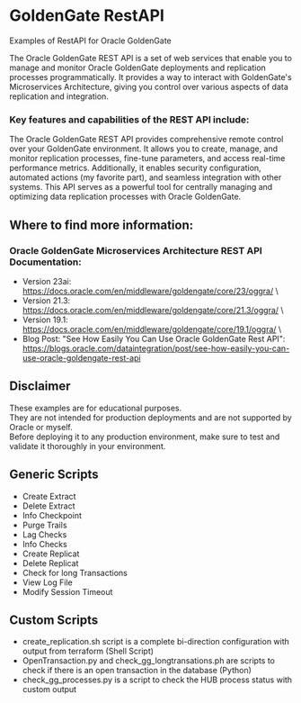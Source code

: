 # GoldenGate RestAPI
Examples of RestAPI for Oracle GoldenGate 

The Oracle GoldenGate REST API is a set of web services that enable you to manage and monitor Oracle GoldenGate deployments and replication processes programmatically.
It provides a way to interact with GoldenGate's Microservices Architecture, giving you control over various aspects of data replication and integration.

### Key features and capabilities of the REST API include:

The Oracle GoldenGate REST API provides comprehensive remote control over your GoldenGate environment. It allows you to create, manage, and monitor replication processes, fine-tune parameters, and access real-time performance metrics. Additionally, it enables security configuration, automated actions (my favorite part), and seamless integration with other systems. This API serves as a powerful tool for centrally managing and optimizing data replication processes with Oracle GoldenGate.

## Where to find more information:

### Oracle GoldenGate Microservices Architecture REST API Documentation:
* Version 23ai: https://docs.oracle.com/en/middleware/goldengate/core/23/oggra/ \
* Version 21.3: https://docs.oracle.com/en/middleware/goldengate/core/21.3/oggra/ \
* Version 19.1: https://docs.oracle.com/en/middleware/goldengate/core/19.1/oggra/ \
* Blog Post: "See How Easily You Can Use Oracle GoldenGate Rest API": https://blogs.oracle.com/dataintegration/post/see-how-easily-you-can-use-oracle-goldengate-rest-api

## Disclaimer 
These examples are for educational purposes. \
They are not intended for production deployments and are not supported by Oracle or myself.  \
Before deploying it to any production environment, make sure to test and validate it thoroughly in your environment.

## Generic Scripts
* Create Extract
* Delete Extract
* Info Checkpoint
* Purge Trails
* Lag Checks
* Info Checks
* Create Replicat
* Delete Replicat
* Check for long Transactions
* View Log File
* Modify Session Timeout

## Custom Scripts
* create_replication.sh script is a complete bi-direction configuration with output from terraform (Shell Script)
* OpenTransaction.py and check_gg_longtransations.ph are scripts to check if there is an open transaction in the database (Python)
* check_gg_processes.py is a script to check the HUB process status with custom output


